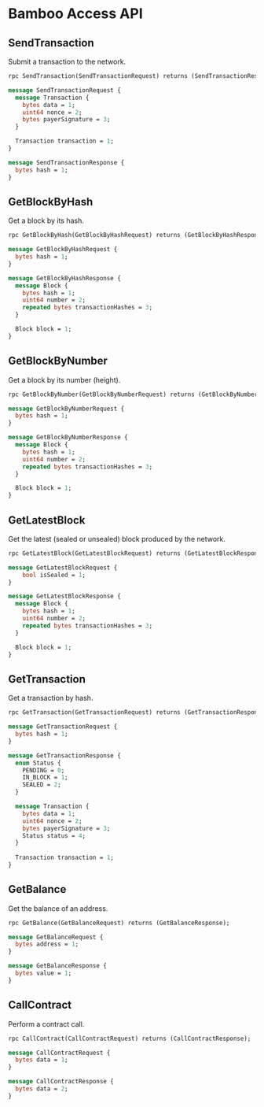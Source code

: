 # Bamboo Access API

## SendTransaction

Submit a transaction to the network.

```protobuf
rpc SendTransaction(SendTransactionRequest) returns (SendTransactionResponse);

message SendTransactionRequest {
  message Transaction {
    bytes data = 1;
    uint64 nonce = 2;
    bytes payerSignature = 3;
  }

  Transaction transaction = 1;
}

message SendTransactionResponse {
  bytes hash = 1;
}
```

## GetBlockByHash

Get a block by its hash.

```protobuf
rpc GetBlockByHash(GetBlockByHashRequest) returns (GetBlockByHashResponse);

message GetBlockByHashRequest {
  bytes hash = 1;
}

message GetBlockByHashResponse {
  message Block {
    bytes hash = 1;
    uint64 number = 2;
    repeated bytes transactionHashes = 3;
  }

  Block block = 1;
}
```

## GetBlockByNumber

Get a block by its number (height).

```protobuf
rpc GetBlockByNumber(GetBlockByNumberRequest) returns (GetBlockByNumberResponse);

message GetBlockByNumberRequest {
  bytes hash = 1;
}

message GetBlockByNumberResponse {
  message Block {
    bytes hash = 1;
    uint64 number = 2;
    repeated bytes transactionHashes = 3;
  }

  Block block = 1;
}
```

## GetLatestBlock

Get the latest (sealed or unsealed) block produced by the network.

```protobuf
rpc GetLatestBlock(GetLatestBlockRequest) returns (GetLatestBlockResponse);

message GetLatestBlockRequest {
    bool isSealed = 1;
}

message GetLatestBlockResponse {
  message Block {
    bytes hash = 1;
    uint64 number = 2;
    repeated bytes transactionHashes = 3;
  }

  Block block = 1;
}
```

## GetTransaction

Get a transaction by hash.

```protobuf
rpc GetTransaction(GetTransactionRequest) returns (GetTransactionResponse);

message GetTransactionRequest {
  bytes hash = 1;
}

message GetTransactionResponse {
  enum Status {
    PENDING = 0;
    IN_BLOCK = 1;
    SEALED = 2;
  }

  message Transaction {
    bytes data = 1;
    uint64 nonce = 2;
    bytes payerSignature = 3;
    Status status = 4;
  }
  
  Transaction transaction = 1;
}
```

## GetBalance

Get the balance of an address.

```protobuf
rpc GetBalance(GetBalanceRequest) returns (GetBalanceResponse);

message GetBalanceRequest {
  bytes address = 1;
}

message GetBalanceResponse {
  bytes value = 1;
}
```

## CallContract

Perform a contract call.

```protobuf
rpc CallContract(CallContractRequest) returns (CallContractResponse);

message CallContractRequest {
  bytes data = 1;
}

message CallContractResponse {
  bytes data = 2;
}
```